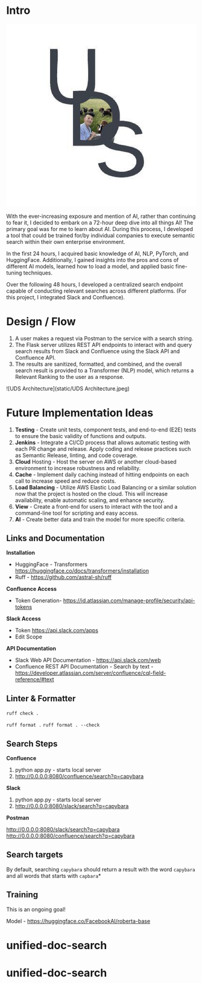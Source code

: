 # Intro

![UDS Architecture](static/me.png)

With the ever-increasing exposure and mention of AI, rather than continuing to fear it, I decided to embark on a 72-hour deep dive into all things AI! The primary goal was for me to learn about AI. During this process, I developed a tool that could be trained for/by individual companies to execute semantic search within their own enterprise environment.

In the first 24 hours, I acquired basic knowledge of AI, NLP, PyTorch, and HuggingFace. Additionally, I gained insights into the pros and cons of different AI models, learned how to load a model, and applied basic fine-tuning techniques.

Over the following 48 hours, I developed a centralized search endpoint capable of conducting relevant searches across different platforms. (For this project, I integrated Slack and Confluence).

# Design / Flow

1. A user makes a request via Postman to the service with a search string.
2. The Flask server utilizes REST API endpoints to interact with and query search results from Slack and Confluence using the Slack API and Confluence API.
3. The results are sanitized, formatted, and combined, and the overall search result is provided to a Transformer (NLP) model, which returns a Relevant Ranking to the user as a response.

![UDS Architecture](static/UDS Architecture.jpeg)

# Future Implementation Ideas

1. **Testing** - Create unit tests, component tests, and end-to-end (E2E) tests to ensure the basic validity of functions and outputs.
2. **Jenkins** - Integrate a CI/CD process that allows automatic testing with each PR change and release. Apply coding and release practices such as Semantic Release, linting, and code coverage.
3. **Cloud** Hosting - Host the server on AWS or another cloud-based environment to increase robustness and reliability.
4. **Cache** - Implement daily caching instead of hitting endpoints on each call to increase speed and reduce costs.
5. **Load Balancing** - Utilize AWS Elastic Load Balancing or a similar solution now that the project is hosted on the cloud. This will increase availability, enable automatic scaling, and enhance security.
6. **View** - Create a front-end for users to interact with the tool and a command-line tool for scripting and easy access.
7. **AI** - Create better data and train the model for more specific criteria. 

## Links and Documentation

**Installation**

- HuggingFace - Transformers https://huggingface.co/docs/transformers/installation
- Ruff - https://github.com/astral-sh/ruff

**Confluence Access**

- Token Generation- https://id.atlassian.com/manage-profile/security/api-tokens

**Slack Access**

- Token https://api.slack.com/apps
- Edit Scope

**API Documentation**

- Slack Web API Documentation - https://api.slack.com/web
- Confluence REST API Documentation - Search by text - https://developer.atlassian.com/server/confluence/cql-field-reference/#text

## Linter & Formatter

`ruff check .`

`ruff format .`
`ruff format . --check`

## Search Steps

**Confluence**

1. python app.py - starts local server
2. http://0.0.0.0:8080/confluence/search?q=capybara

**Slack**

1. python app.py - starts local server
2. http://0.0.0.0:8080/slack/search?q=capybara

**Postman**

http://0.0.0.0:8080/slack/search?q=capybara
http://0.0.0.0:8080/confluence/search?q=capybara

## Search targets

By default, searching `capybara` should return a result with the word `capybara` and all words that starts with `capbara`*

## Training

This is an ongoing goal!

Model - https://huggingface.co/FacebookAI/roberta-base
# unified-doc-search
# unified-doc-search
